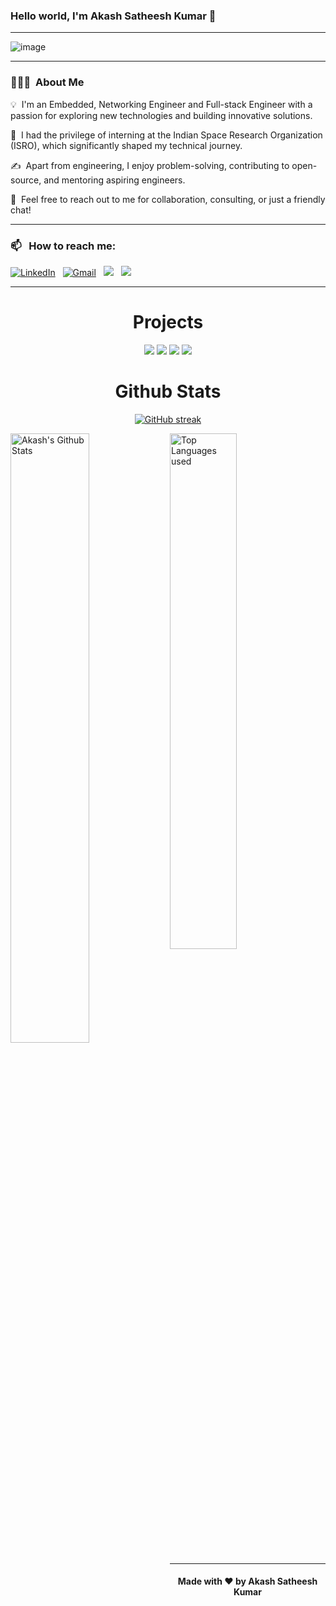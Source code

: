 ### Hello world, I'm Akash Satheesh Kumar 👋

-----

<p align="center">

![image](https://i.postimg.cc/gj6JR91V/githubimage.jpg)
</p>

-----

### 👨🏻‍💻 &nbsp;About Me

💡 &nbsp;I'm an Embedded, Networking Engineer and Full-stack Engineer with a passion for exploring new technologies and building innovative solutions.

🌱 &nbsp;I had the privilege of interning at the Indian Space Research Organization (ISRO), which significantly shaped my technical journey.

✍️ &nbsp;Apart from engineering, I enjoy problem-solving, contributing to open-source, and mentoring aspiring engineers.

💬 &nbsp;Feel free to reach out to me for collaboration, consulting, or just a friendly chat!

-----
### 📫 &nbsp; How to reach me:

<a href="https://www.linkedin.com/in/akashnb/"><img alt="LinkedIn" src="https://img.shields.io/badge/linkedin%20-%230077B5.svg?&style=flat&logo=linkedin&logoColor=white"/></a> &nbsp;
<a href="mailto:akashsweb@gmail.com"><img alt="Gmail" src="https://img.shields.io/badge/Gmail-D14836?style=flat&logo=gmail&logoColor=white" /></a> &nbsp;
<a href="https://leetcode.com/u/akashsweb/"><img src="https://img.shields.io/badge/-LeetCode-E4405F?style=flat&logo=LeetCode&logoColor=white"/></a> &nbsp;
<a href="http://www.akashn.com"><img src="https://img.shields.io/badge/-Website-9cf?style=flat&logo=Google-Chrome&logoColor=white"/></a> &nbsp;

-----  

<h1 align="center">Projects</h1>

<div align="center">

<a href="https://github.com/akashnb/Project1"><img src="https://github-readme-stats.vercel.app/api/pin/?username=akashnb&repo=Project1&show_icons=true&theme=great-gatsby" ></a>
<a href="https://github.com/akashnb/Project2"><img src="https://github-readme-stats.vercel.app/api/pin/?username=akashnb&repo=Project2&show_icons=true&theme=great-gatsby" ></a>
<a href="https://github.com/akashnb/Project3"><img src="https://github-readme-stats.vercel.app/api/pin/?username=akashnb&repo=Project3&show_icons=true&theme=great-gatsby"></a>
<a href="https://github.com/akashnb/Project4"><img src="https://github-readme-stats.vercel.app/api/pin/?username=akashnb&repo=Project4&show_icons=true&theme=great-gatsby"></a>

</div>

<h1 align="center">Github Stats</h1>

<div align="center">
  
[![GitHub streak](https://github-readme-streak-stats.herokuapp.com/?user=akashnb&theme=highcontrast)](https://github.com/DenverCoder1/github-readme-streak-stats)

 </div>

<img align="left" alt="Akash's Github Stats" src="https://github-readme-stats.vercel.app/api?username=akashnb&&show_icons=true&theme=dark" width="50%" />
<img alt="Top Languages used" src="https://github-readme-stats.vercel.app/api/top-langs/?username=akashnb&layout=compact&theme=dark" width="46%" />

<br>

-----

<h4 align="center">Made with ❤️ by Akash Satheesh Kumar</h4>
